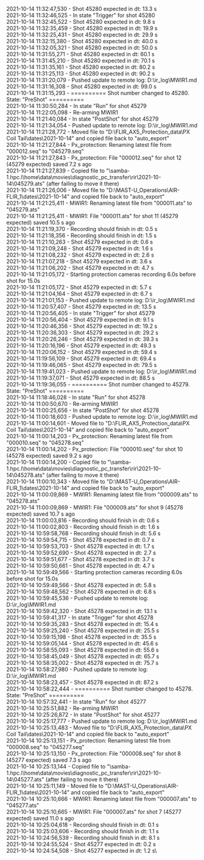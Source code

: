 2021-10-14 11:32:47,530 - Shot 45280 expected in dt: 13.3 s\
2021-10-14 11:32:46,525 - In state "Trigger" for shot 45280\
2021-10-14 11:32:45,522 - Shot 45280 expected in dt: 9.8 s\
2021-10-14 11:32:35,459 - Shot 45280 expected in dt: 19.9 s\
2021-10-14 11:32:25,431 - Shot 45280 expected in dt: 29.9 s\
2021-10-14 11:32:15,380 - Shot 45280 expected in dt: 40.0 s\
2021-10-14 11:32:05,321 - Shot 45280 expected in dt: 50.0 s\
2021-10-14 11:31:55,271 - Shot 45280 expected in dt: 60.1 s\
2021-10-14 11:31:45,210 - Shot 45280 expected in dt: 70.1 s\
2021-10-14 11:31:35,161 - Shot 45280 expected in dt: 80.2 s\
2021-10-14 11:31:25,113 - Shot 45280 expected in dt: 90.2 s\
2021-10-14 11:31:20,079 - Pushed update to remote log: D:\ir_log\MWIR1.md\
2021-10-14 11:31:16,308 - Shot 45280 expected in dt: 99.0 s\
2021-10-14 11:31:15,293 - ========== Shot number changed to 45280. State: "PreShot" ==========\
2021-10-14 11:30:50,284 - In state "Run" for shot 45279\
2021-10-14 11:22:05,098 - Re-arming MWIR1\
2021-10-14 11:21:40,084 - In state "PostShot" for shot 45279\
2021-10-14 11:21:34,054 - Pushed update to remote log: D:\ir_log\MWIR1.md\
2021-10-14 11:21:28,772 - Moved file to "D:\FLIR_AX5_Protection_data\PX Coil Tail\dates\2021-10-14" and copied file back to "auto_export"\
2021-10-14 11:21:27,844 - Px_protection: Renaming latest file from "000012.seq" to "045279.seq"\
2021-10-14 11:21:27,843 - Px_protection: File "000012.seq" for shot 12 (45279 expected) saved 7.2 s ago\
2021-10-14 11:21:27,839 - Copied file to "\\samba-1.hpc.l\home\data\movies\diagnostic_pc_transfer\rir\2021-10-14\045279.ats" (after failing to move it there)\
2021-10-14 11:21:26,006 - Moved file to "D:\MAST-U_Operations\AIR-FLIR_1\dates\2021-10-14" and copied file back to "auto_export"\
2021-10-14 11:21:25,411 - MWIR1: Renaming latest file from "000011.ats" to "045279.ats"\
2021-10-14 11:21:25,411 - MWIR1: File "000011.ats" for shot 11 (45279 expected) saved 10.5 s ago\
2021-10-14 11:21:19,370 - Recording should finish in dt: 0.5 s\
2021-10-14 11:21:18,356 - Recording should finish in dt: 1.5 s\
2021-10-14 11:21:10,263 - Shot 45279 expected in dt: 0.6 s\
2021-10-14 11:21:09,248 - Shot 45279 expected in dt: 1.6 s\
2021-10-14 11:21:08,232 - Shot 45279 expected in dt: 2.6 s\
2021-10-14 11:21:07,218 - Shot 45279 expected in dt: 3.6 s\
2021-10-14 11:21:06,202 - Shot 45279 expected in dt: 4.7 s\
2021-10-14 11:21:05,172 - Starting protection cameras recording 6.0s before shot for 15.0s\
2021-10-14 11:21:05,172 - Shot 45279 expected in dt: 5.7 s\
2021-10-14 11:21:04,164 - Shot 45279 expected in dt: 6.7 s\
2021-10-14 11:21:01,153 - Pushed update to remote log: D:\ir_log\MWIR1.md\
2021-10-14 11:20:57,407 - Shot 45279 expected in dt: 13.5 s\
2021-10-14 11:20:56,405 - In state "Trigger" for shot 45279\
2021-10-14 11:20:56,404 - Shot 45279 expected in dt: 9.1 s\
2021-10-14 11:20:46,356 - Shot 45279 expected in dt: 19.2 s\
2021-10-14 11:20:36,303 - Shot 45279 expected in dt: 29.2 s\
2021-10-14 11:20:26,246 - Shot 45279 expected in dt: 39.3 s\
2021-10-14 11:20:16,196 - Shot 45279 expected in dt: 49.3 s\
2021-10-14 11:20:06,152 - Shot 45279 expected in dt: 59.4 s\
2021-10-14 11:19:56,109 - Shot 45279 expected in dt: 69.4 s\
2021-10-14 11:19:46,065 - Shot 45279 expected in dt: 79.5 s\
2021-10-14 11:19:41,023 - Pushed update to remote log: D:\ir_log\MWIR1.md\
2021-10-14 11:19:37,071 - Shot 45279 expected in dt: 88.5 s\
2021-10-14 11:19:36,055 - ========== Shot number changed to 45279. State: "PreShot" ==========\
2021-10-14 11:18:46,028 - In state "Run" for shot 45278\
2021-10-14 11:00:50,670 - Re-arming MWIR1\
2021-10-14 11:00:25,656 - In state "PostShot" for shot 45278\
2021-10-14 11:00:18,603 - Pushed update to remote log: D:\ir_log\MWIR1.md\
2021-10-14 11:00:14,601 - Moved file to "D:\FLIR_AX5_Protection_data\PX Coil Tail\dates\2021-10-14" and copied file back to "auto_export"\
2021-10-14 11:00:14,203 - Px_protection: Renaming latest file from "000010.seq" to "045278.seq"\
2021-10-14 11:00:14,202 - Px_protection: File "000010.seq" for shot 10 (45278 expected) saved 9.2 s ago\
2021-10-14 11:00:14,200 - Copied file to "\\samba-1.hpc.l\home\data\movies\diagnostic_pc_transfer\rir\2021-10-14\045278.ats" (after failing to move it there)\
2021-10-14 11:00:10,343 - Moved file to "D:\MAST-U_Operations\AIR-FLIR_1\dates\2021-10-14" and copied file back to "auto_export"\
2021-10-14 11:00:09,869 - MWIR1: Renaming latest file from "000009.ats" to "045278.ats"\
2021-10-14 11:00:09,869 - MWIR1: File "000009.ats" for shot 9 (45278 expected) saved 10.7 s ago\
2021-10-14 11:00:03,816 - Recording should finish in dt: 0.6 s\
2021-10-14 11:00:02,803 - Recording should finish in dt: 1.6 s\
2021-10-14 10:59:58,768 - Recording should finish in dt: 5.6 s\
2021-10-14 10:59:54,715 - Shot 45278 expected in dt: 0.7 s\
2021-10-14 10:59:53,703 - Shot 45278 expected in dt: 1.7 s\
2021-10-14 10:59:52,690 - Shot 45278 expected in dt: 2.7 s\
2021-10-14 10:59:51,677 - Shot 45278 expected in dt: 3.7 s\
2021-10-14 10:59:50,661 - Shot 45278 expected in dt: 4.7 s\
2021-10-14 10:59:49,566 - Starting protection cameras recording 6.0s before shot for 15.0s\
2021-10-14 10:59:49,566 - Shot 45278 expected in dt: 5.8 s\
2021-10-14 10:59:48,562 - Shot 45278 expected in dt: 6.8 s\
2021-10-14 10:59:45,536 - Pushed update to remote log: D:\ir_log\MWIR1.md\
2021-10-14 10:59:42,320 - Shot 45278 expected in dt: 13.1 s\
2021-10-14 10:59:41,317 - In state "Trigger" for shot 45278\
2021-10-14 10:59:35,283 - Shot 45278 expected in dt: 15.4 s\
2021-10-14 10:59:25,240 - Shot 45278 expected in dt: 25.5 s\
2021-10-14 10:59:15,198 - Shot 45278 expected in dt: 35.5 s\
2021-10-14 10:59:05,144 - Shot 45278 expected in dt: 45.6 s\
2021-10-14 10:58:55,093 - Shot 45278 expected in dt: 55.6 s\
2021-10-14 10:58:45,049 - Shot 45278 expected in dt: 65.7 s\
2021-10-14 10:58:35,002 - Shot 45278 expected in dt: 75.7 s\
2021-10-14 10:58:27,980 - Pushed update to remote log: D:\ir_log\MWIR1.md\
2021-10-14 10:58:23,457 - Shot 45278 expected in dt: 87.2 s\
2021-10-14 10:58:22,444 - ========== Shot number changed to 45278. State: "PreShot" ==========\
2021-10-14 10:57:32,441 - In state "Run" for shot 45277\
2021-10-14 10:25:51,882 - Re-arming MWIR1\
2021-10-14 10:25:26,872 - In state "PostShot" for shot 45277\
2021-10-14 10:25:17,777 - Pushed update to remote log: D:\ir_log\MWIR1.md\
2021-10-14 10:25:13,483 - Moved file to "D:\FLIR_AX5_Protection_data\PX Coil Tail\dates\2021-10-14" and copied file back to "auto_export"\
2021-10-14 10:25:13,151 - Px_protection: Renaming latest file from "000008.seq" to "045277.seq"\
2021-10-14 10:25:13,150 - Px_protection: File "000008.seq" for shot 8 (45277 expected) saved 7.3 s ago\
2021-10-14 10:25:13,144 - Copied file to "\\samba-1.hpc.l\home\data\movies\diagnostic_pc_transfer\rir\2021-10-14\045277.ats" (after failing to move it there)\
2021-10-14 10:25:11,149 - Moved file to "D:\MAST-U_Operations\AIR-FLIR_1\dates\2021-10-14" and copied file back to "auto_export"\
2021-10-14 10:25:10,666 - MWIR1: Renaming latest file from "000007.ats" to "045277.ats"\
2021-10-14 10:25:10,665 - MWIR1: File "000007.ats" for shot 7 (45277 expected) saved 11.0 s ago\
2021-10-14 10:25:04,618 - Recording should finish in dt: 0.1 s\
2021-10-14 10:25:03,606 - Recording should finish in dt: 1.1 s\
2021-10-14 10:24:56,539 - Recording should finish in dt: 8.1 s\
2021-10-14 10:24:55,524 - Shot 45277 expected in dt: 0.2 s\
2021-10-14 10:24:54,508 - Shot 45277 expected in dt: 1.2 s\

